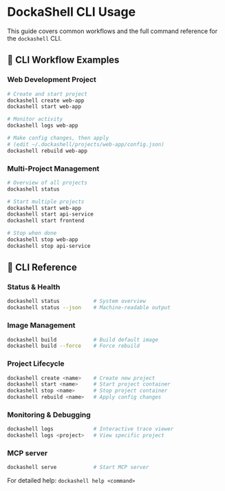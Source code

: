 # DockaShell CLI Usage

This guide covers common workflows and the full command reference for the `dockashell` CLI.

## 📝 CLI Workflow Examples

### Web Development Project

```bash
# Create and start project
dockashell create web-app
dockashell start web-app

# Monitor activity
dockashell logs web-app

# Make config changes, then apply
# (edit ~/.dockashell/projects/web-app/config.json)
dockashell rebuild web-app
```

### Multi-Project Management

```bash
# Overview of all projects
dockashell status

# Start multiple projects
dockashell start web-app
dockashell start api-service
dockashell start frontend

# Stop when done
dockashell stop web-app
dockashell stop api-service
```

## 📖 CLI Reference

### Status & Health

```bash
dockashell status           # System overview
dockashell status --json    # Machine-readable output
```

### Image Management

```bash
dockashell build            # Build default image
dockashell build --force    # Force rebuild
```

### Project Lifecycle

```bash
dockashell create <name>    # Create new project
dockashell start <name>     # Start project container
dockashell stop <name>      # Stop project container
dockashell rebuild <name>   # Apply config changes
```

### Monitoring & Debugging

```bash
dockashell logs             # Interactive trace viewer
dockashell logs <project>   # View specific project
```

### MCP server

```bash
dockashell serve            # Start MCP server
```

For detailed help: `dockashell help <command>`
